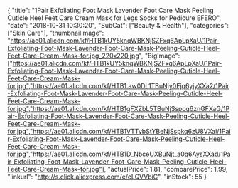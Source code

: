 {
	"title": "1Pair Exfoliating Foot Mask Lavender Foot Care Mask Peeling Cuticle Heel Feet Care Cream Mask for Legs Socks for Pedicure EFERO",
	"date": "2018-10-31 10:30:20",
	"SubCat": ["Beauty & Health"],
	"categories": ["Skin Care"],
	"thumbnailImage": "https://ae01.alicdn.com/kf/HTB1kUY5knqWBKNjSZFxq6ApLpXaU/1Pair-Exfoliating-Foot-Mask-Lavender-Foot-Care-Mask-Peeling-Cuticle-Heel-Feet-Care-Cream-Mask-for.jpg_220x220.jpg",
	"BigImage": ["https://ae01.alicdn.com/kf/HTB1kUY5knqWBKNjSZFxq6ApLpXaU/1Pair-Exfoliating-Foot-Mask-Lavender-Foot-Care-Mask-Peeling-Cuticle-Heel-Feet-Care-Cream-Mask-for.jpg","https://ae01.alicdn.com/kf/HTB1.aw0DL1TBuNjy0Fjq6yjyXXa2/1Pair-Exfoliating-Foot-Mask-Lavender-Foot-Care-Mask-Peeling-Cuticle-Heel-Feet-Care-Cream-Mask-for.jpg","https://ae01.alicdn.com/kf/HTB1gFXZbL5TBuNjSspcq6znGFXaG/1Pair-Exfoliating-Foot-Mask-Lavender-Foot-Care-Mask-Peeling-Cuticle-Heel-Feet-Care-Cream-Mask-for.jpg","https://ae01.alicdn.com/kf/HTB1VTTybStYBeNjSspkq6zU8VXai/1Pair-Exfoliating-Foot-Mask-Lavender-Foot-Care-Mask-Peeling-Cuticle-Heel-Feet-Care-Cream-Mask-for.jpg","https://ae01.alicdn.com/kf/HTB1D_NbceUXBuNjt_a0q6AysXXad/1Pair-Exfoliating-Foot-Mask-Lavender-Foot-Care-Mask-Peeling-Cuticle-Heel-Feet-Care-Cream-Mask-for.jpg"],
	"actualPrice": 1.81,
	"comparePrice": 1.99,
	"linkurl": "http://s.click.aliexpress.com/e/cLQVVbiC",
	"inStock": 55
}

